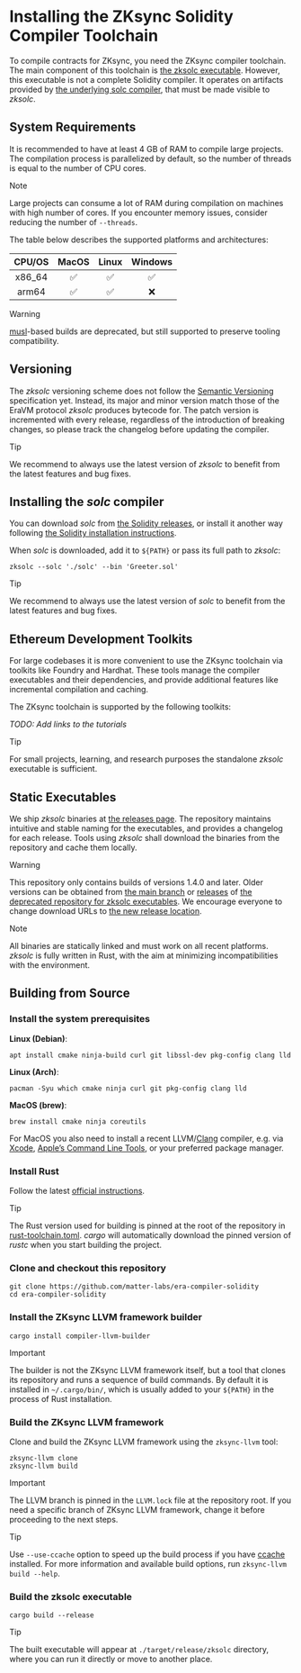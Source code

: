 # Installing the ZKsync Solidity Compiler Toolchain

To compile contracts for ZKsync, you need the ZKsync compiler toolchain. The main component of this toolchain is [the zksolc executable](https://github.com/matter-labs/era-compiler-solidity/releases). However, this executable is not a complete Solidity compiler. It operates on artifacts provided by [the underlying solc compiler](https://docs.soliditylang.org/en/latest), that must be made visible to *zksolc*.

## System Requirements

It is recommended to have at least 4 GB of RAM to compile large projects. The compilation process is parallelized by default, so the number of threads is equal to the number of CPU cores.

> [!NOTE]
> Large projects can consume a lot of RAM during compilation on machines with high number of cores.
> If you encounter memory issues, consider reducing the number of `--threads`.

The table below describes the supported platforms and architectures:

| CPU/OS | MacOS | Linux | Windows |
|:------:|:-----:|:-----:|:-------:|
| x86_64 |   ✅   |   ✅   |    ✅    |
| arm64  |   ✅   |   ✅   |    ❌    |

> [!WARNING]
> [musl](https://musl.libc.org)-based builds are deprecated, but still supported to preserve tooling compatibility.

## Versioning

The *zksolc* versioning scheme does not follow the [Semantic Versioning](https://semver.org) specification yet. Instead, its major and minor version match those of the EraVM protocol *zksolc* produces bytecode for. The patch version is incremented with every release, regardless of the introduction of breaking changes, so please track the changelog before updating the compiler.

> [!TIP]
> We recommend to always use the latest version of *zksolc* to benefit from the latest features and bug fixes.

## Installing the *solc* compiler

You can download *solc* from [the Solidity releases](https://github.com/ethereum/solc-bin), or install it another way following [the Solidity installation instructions](https://docs.soliditylang.org/en/latest/installing-solidity.html).

When *solc* is downloaded, add it to `${PATH}` or pass its full path to *zksolc*:

```shell
zksolc --solc './solc' --bin 'Greeter.sol'
```

> [!TIP]
> We recommend to always use the latest version of *solc* to benefit from the latest features and bug fixes.

## Ethereum Development Toolkits

For large codebases it is more convenient to use the ZKsync toolchain via toolkits like Foundry and Hardhat.
These tools manage the compiler executables and their dependencies, and provide additional features like incremental compilation and caching.

The ZKsync toolchain is supported by the following toolkits:

*TODO: Add links to the tutorials*

> [!TIP]
> For small projects, learning, and research purposes the standalone *zksolc* executable is sufficient.

## Static Executables

We ship *zksolc* binaries at [the releases page](https://github.com/matter-labs/era-compiler-solidity/releases). The repository maintains intuitive and stable naming for the executables, and provides a changelog for each release. Tools using *zksolc* shall download the binaries from the repository and cache them locally.

> [!WARNING]
> This repository only contains builds of versions 1.4.0 and later.
> Older versions can be obtained from [the main branch](https://github.com/matter-labs/zksolc-bin/tree/main) or [releases](https://github.com/matter-labs/zksolc-bin/releases) of [the deprecated repository for zksolc executables](https://github.com/matter-labs/zksolc-bin).
> We encourage everyone to change download URLs to [the new release location](https://github.com/matter-labs/era-compiler-solidity/releases).

> [!NOTE]
> All binaries are statically linked and must work on all recent platforms.
> *zksolc* is fully written in Rust, with the aim at minimizing incompatibilities with the environment.

## Building from Source

### Install the system prerequisites

**Linux (Debian)**:
```shell
apt install cmake ninja-build curl git libssl-dev pkg-config clang lld
```

**Linux (Arch)**:
```shell
pacman -Syu which cmake ninja curl git pkg-config clang lld
```

**MacOS (brew)**:
```shell
brew install cmake ninja coreutils
```

For MacOS you also need to install a recent LLVM/[Clang](https://clang.llvm.org) compiler, e.g. via [Xcode](https://developer.apple.com/xcode/), [Apple’s Command Line Tools](https://developer.apple.com/library/archive/technotes/tn2339/_index.html), or your preferred package manager.

### Install Rust

Follow the latest [official instructions](https://www.rust-lang.org/tools/install).

> [!TIP]
> The Rust version used for building is pinned at the root of the repository in [rust-toolchain.toml](../rust-toolchain.toml).
> *cargo* will automatically download the pinned version of *rustc* when you start building the project.

### Clone and checkout this repository

```shell
git clone https://github.com/matter-labs/era-compiler-solidity
cd era-compiler-solidity
```

### Install the ZKsync LLVM framework builder

```shell
cargo install compiler-llvm-builder
```

> [!IMPORTANT]
> The builder is not the ZKsync LLVM framework itself, but a tool that clones its repository and runs a sequence of build commands. By default it is installed in `~/.cargo/bin/`, which is usually added to your `${PATH}` in the process of Rust installation.

### Build the ZKsync LLVM framework

Clone and build the ZKsync LLVM framework using the `zksync-llvm` tool:
```shell
zksync-llvm clone
zksync-llvm build
```

> [!IMPORTANT]
> The LLVM branch is pinned in the `LLVM.lock` file at the repository root.
> If you need a specific branch of ZKsync LLVM framework, change it before proceeding to the next steps.

> [!TIP]
> Use `--use-ccache` option to speed up the build process if you have [ccache](https://ccache.dev) installed.
> For more information and available build options, run `zksync-llvm build --help`.

### Build the zksolc executable

```shell
cargo build --release
```

> [!TIP]
> The built executable will appear at `./target/release/zksolc` directory, where you can run it directly or move to another place.
